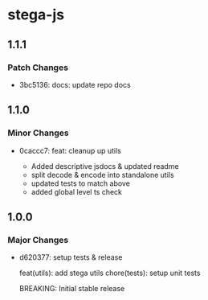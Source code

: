 # stega-js

## 1.1.1

### Patch Changes

- 3bc5136: docs: update repo docs

## 1.1.0

### Minor Changes

- 0caccc7: feat: cleanup up utils

  - Added descriptive jsdocs & updated readme
  - split decode & encode into standalone utils
  - updated tests to match above
  - added global level ts check

## 1.0.0

### Major Changes

- d620377: setup tests & release

  feat(utils): add stega utils
  chore(tests): setup unit tests

  BREAKING: Initial stable release
